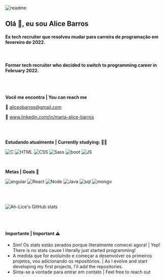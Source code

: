 ![readme](https://res.cloudinary.com/practicaldev/image/fetch/s--3E7OgAty--/c_imagga_scale,f_auto,fl_progressive,h_900,q_auto,w_1600/https://dev-to-uploads.s3.amazonaws.com/i/u0gv8knz712v7h6j4rt7.jpg)



## Olá :metal:, eu sou **Alice Barros**



#### Ex tech recruiter que resolveu mudar para carreira de programação em fevereiro de 2022.   ####
<br/>

#### Former tech recruiter who decided to switch to programming career in February 2022. ####

<br/>
<br/>


**Você me encontra | You can reach me** 

:email: aliceobarros@gmail.com

:link: www.linkedin.com/in/maria-alice-barros

<br/>
<br/>

**Estudando atualmente | Currently studying: :woman_student:**

![C](https://img.shields.io/badge/C-00599C?style=for-the-badge&logo=c&logoColor=white) ![HTML](https://img.shields.io/badge/HTML5-E34F26?style=for-the-badge&logo=html5&logoColor=white) ![CSS](https://img.shields.io/badge/CSS3-1572B6?style=for-the-badge&logo=css3&logoColor=white) ![Sass](https://img.shields.io/badge/Sass-CC6699?style=for-the-badge&logo=sass&logoColor=white) ![boot](https://img.shields.io/badge/Bootstrap-563D7C?style=for-the-badge&logo=bootstrap&logoColor=white) ![JS](https://img.shields.io/badge/JavaScript-F7DF1E?style=for-the-badge&logo=javascript&logoColor=black) 

<br/>


**Metas | Goals :dart:**

![angular](https://img.shields.io/badge/Angular-DD0031?style=for-the-badge&logo=angular&logoColor=white) ![React](https://img.shields.io/badge/React-20232A?style=for-the-badge&logo=react&logoColor=61DAFB) ![Node](https://img.shields.io/badge/Node.js-43853D?style=for-the-badge&logo=node.js&logoColor=white) ![Java](https://img.shields.io/badge/Java-ED8B00?style=for-the-badge&logo=java&logoColor=white) ![sql](https://img.shields.io/badge/PostgreSQL-316192?style=for-the-badge&logo=postgresql&logoColor=white) ![mongo](https://img.shields.io/badge/MongoDB-4EA94B?style=for-the-badge&logo=mongodb&logoColor=white) 


<br/>
<br/>


![Ah-Lice's GitHub stats](https://github-readme-stats.vercel.app/api?username=ah-lice&show_icons=true&theme=dracula)

<br/>
<br/>

#### Importante | Important :warning:

- Sim! Os stats estão zerados porque literalmente comecei agora! | Yep! There is no stats cause I literally just started programming!
- A medida que for evoluindo e começar a desenvolver os primeiros projetos, vou adicionando os repositórios. | As I evolve and start developing my first projects, I'll add the repositories.
- Sinta-se a vontade para entrar em contato | Feel free to reach out










